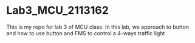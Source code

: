 # Lab3_MCU_2113162
This is my repo for lab 3 of MCU class. In this lab, we approach to button and how to use button and FMS to control a 4-ways traffic light
